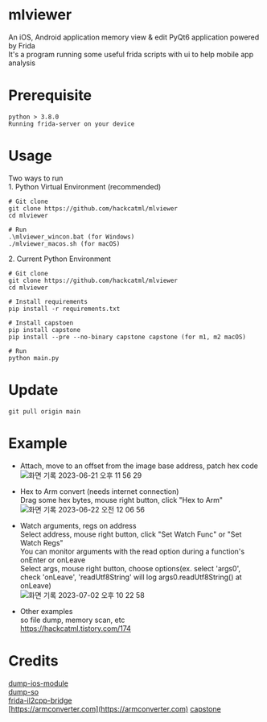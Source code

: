 # mlviewer
An iOS, Android application memory view & edit PyQt6 application powered by Frida<br>
It's a program running some useful frida scripts with ui to help mobile app analysis

# Prerequisite
```
python > 3.8.0
Running frida-server on your device
```

# Usage
Two ways to run<br>
1.&nbsp;Python Virtual Environment (recommended)<br>
```
# Git clone
git clone https://github.com/hackcatml/mlviewer
cd mlviewer

# Run
.\mlviewer_wincon.bat (for Windows)
./mlviewer_macos.sh (for macOS)
```

2.&nbsp;Current Python Environment
```
# Git clone
git clone https://github.com/hackcatml/mlviewer
cd mlviewer

# Install requirements
pip install -r requirements.txt

# Install capstoen
pip install capstone
pip install --pre --no-binary capstone capstone (for m1, m2 macOS)

# Run
python main.py
```

# Update
```
git pull origin main
```

# Example
- Attach, move to an offset from the image base address, patch hex code<br>
![화면 기록 2023-06-21 오후 11 56 29](https://github.com/hackcatml/mlviewer/assets/75507443/7f3e3f7a-93c7-45c9-a7d5-f28fc026e43e)

- Hex to Arm convert (needs internet connection)<br>
Drag some hex bytes, mouse right button, click "Hex to Arm"<br>
![화면 기록 2023-06-22 오전 12 06 56](https://github.com/hackcatml/mlviewer/assets/75507443/330f2847-3f3e-4434-b4d1-1a2c1bb3d8be)

- Watch arguments, regs on address<br>
Select address, mouse right button, click "Set Watch Func" or "Set Watch Regs"<br>
You can monitor arguments with the read option during a function's onEnter or onLeave<br>
Select args, mouse right button, choose options(ex. select 'args0', check 'onLeave', 'readUtf8String' will log args0.readUtf8String() at onLeave)<br>
![화면 기록 2023-07-02 오후 10 22 58](https://github.com/hackcatml/mlviewer/assets/75507443/fb6d8a34-cc16-4334-a128-2970a0fb3317)

- Other examples<br>
so file dump, memory scan, etc<br>
https://hackcatml.tistory.com/174

# Credits
[dump-ios-module](https://github.com/lich4)<br>
[dump-so](https://github.com/lasting-yang/frida_dump)<br>
[frida-il2cpp-bridge](https://github.com/vfsfitvnm/frida-il2cpp-bridge)<br>
[https://armconverter.com](https://armconverter.com)
[capstone](https://www.capstone-engine.org/)